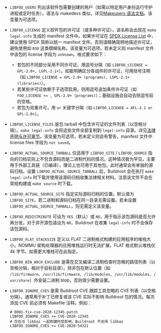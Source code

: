 - `LIBFOO_USERS` 列出该软件包需要创建的用户（如需以特定用户身份运行守护进程或定时任务）。语法与 makedevs 类似，详见[Makeusers 语法文档](https://buildroot.org/downloads/manual/manual.html#makeuser-syntax)。该变量为可选项。

- `LIBFOO_LICENSE` 定义软件包的许可证（或多种许可证）。该名称会出现在 `make legal-info` 生成的 manifest 文件中。如果许可证在 [SPDX License List](https://spdx.org/licenses/) 中，建议使用 SPDX 简称以统一 manifest 文件。否则请精确简明地描述许可证，避免使用如 `BSD` 这类模糊名称。该变量为可选项，若未定义则 manifest 文件中该包的 license 字段为 `unknown`。格式要求如下：

  - 若包的不同部分采用不同许可证，用逗号分隔（如 `LIBFOO_LICENSE = GPL-2.0+, LGPL-2.1+`）。如能明确区分各组件的许可证，可用括号注明（如 `LIBFOO_LICENSE = GPL-2.0+ (programs), LGPL-2.1+ (libraries)`）。
  - 若某些许可证依赖于子选项启用，则用逗号追加条件许可证（如 `FOO_LICENSE += , GPL-2.0+ (programs)`）；基础设施会自动去除逗号前的空格。
  - 若包为双重许可，用 `or` 关键字分隔（如 `LIBFOO_LICENSE = AFL-2.1 or GPL-2.0+`）。

- `LIBFOO_LICENSE_FILES` 是包 tarball 中包含许可证的文件列表（以空格分隔）。`make legal-info` 会将这些文件全部复制到 `legal-info` 目录。详见[法律声明与许可章节](https://buildroot.org/downloads/manual/manual.html#legal-info)。该变量为可选项，若未定义则会有警告，manifest 文件中 license files 字段为 `not saved`。

- `LIBFOO_ACTUAL_SOURCE_TARBALL` 仅适用于 `LIBFOO_SITE` / `LIBFOO_SOURCE` 指向的归档实际上不包含源码而是二进制代码的情况。这种情况极为罕见，主要用于外部工具链（已编译），理论上也可用于其他包。此时通常会有单独的源码归档。设置 `LIBFOO_ACTUAL_SOURCE_TARBALL` 后，Buildroot 会在执行 `make legal-info` 时下载并使用该源码归档收集法律相关材料。注意该文件不会在常规构建或 `make source` 时下载。

- `LIBFOO_ACTUAL_SOURCE_SITE` 指定实际源码归档的位置。默认值为 `LIBFOO_SITE`，若二进制和源码归档在同一目录无需设置。若未设置 `LIBFOO_ACTUAL_SOURCE_TARBALL`，则无需定义该变量。

- `LIBFOO_REDISTRIBUTE` 可设为 `YES`（默认）或 `NO`，用于指示该包源码是否允许再分发。对于非开源包请设为 `NO`，Buildroot 在收集 `legal-info` 时不会保存该包源码。

- `LIBFOO_FLAT_STACKSIZE` 定义以 FLAT 二进制格式构建的应用程序的堆栈大小。NOMMU 架构处理器的应用堆栈运行时无法扩展，FLAT 格式默认堆栈仅 4k 字节。如需更大堆栈可在此指定。

- `LIBFOO_BIN_ARCH_EXCLUDE` 是需在交叉编译二进制检查时忽略的路径列表（以空格分隔，相对于目标目录）。除非包在默认位置（如 `/lib/firmware`、`/usr/lib/firmware`、`/lib/modules`、`/usr/lib/modules`、`/usr/share`）外安装二进制 blob，否则很少需要设置。

- `LIBFOO_IGNORE_CVES` 是需 Buildroot CVE 跟踪工具忽略的 CVE 列表（以空格分隔）。通常用于补丁已修复或该 CVE 实际不影响 Buildroot 包的情况。每次添加 CVE 前必须有 Makefile 注释。例如：

  ```
  # 0001-fix-cve-2020-12345.patch
  LIBFOO_IGNORE_CVES += CVE-2020-12345
  # 仅在与 libbaz 一起构建时受影响，Buildroot 不支持 libbaz
  LIBFOO_IGNORE_CVES += CVE-2020-54321
  ```
